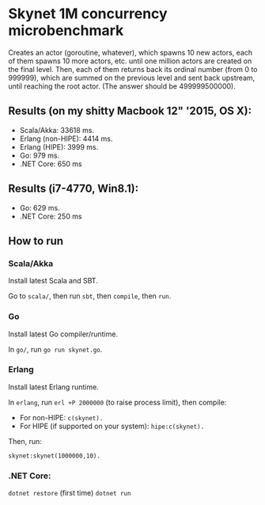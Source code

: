 # Skynet 1M concurrency microbenchmark

Creates an actor (goroutine, whatever), which spawns 10 new actors, each of them spawns 10 
more actors, etc. until one million actors are created on the final level. Then, each of them returns
back its ordinal number (from 0 to 999999), which are summed on the previous level and sent back upstream,
until reaching the root actor. (The answer should be 499999500000).

## Results (on my shitty Macbook 12" '2015, OS X): 

- Scala/Akka: 33618 ms.
- Erlang (non-HIPE): 4414 ms.
- Erlang (HIPE): 3999 ms.
- Go: 979 ms.
- .NET Core: 650 ms

## Results (i7-4770, Win8.1): 

- Go: 629 ms.
- .NET Core: 250 ms

## How to run

### Scala/Akka

Install latest Scala and SBT. 

Go to `scala/`, then run `sbt`, then `compile`, then `run`.

### Go

Install latest Go compiler/runtime.

In `go/`, run `go run skynet.go`.

### Erlang

Install latest Erlang runtime.

In `erlang`, run `erl +P 2000000` (to raise process limit), then compile:

- For non-HIPE: `c(skynet).`
- For HIPE (if supported on your system): `hipe:c(skynet).`

Then, run:

`skynet:skynet(1000000,10).`

### .NET Core: 

`dotnet restore` (first time)
`dotnet run`
